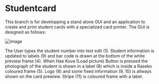 # Studentcard
This branch is for developping a stand alone GUI and an application to create and print student cards with a specialized card printer.
The GUI is designed as follows:

![image](https://user-images.githubusercontent.com/24242044/163401203-7d13ca9d-44e3-44b7-8f20-f05d487c44e2.png)

The User types the student number into text edit (1). Student information is updated to labels (9) and bar code is drawn at the bottom of the white preview frame (4). When Hae Kuva (Load picture) Button is pressed the photograph of the student is shown in a label (8) which is inside a Raseko coloured frame (5). Logo (6) and some fixed information (9, 10) is allways shown on the card prewiew. Stripe (11) is coloured frame with a label.

